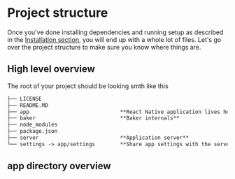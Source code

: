 # Project structure

Once you've done installing dependencies and running setup as described in the [Installation section](/gettingstarted/installation.md), you will end up with a whole lot of files. Let's go over the project structure to make sure you know where things are.

## High level overview

The root of your project should be looking smth like this

```markdown
├── LICENSE
├── README.MD
├── app                             **React Native application lives here**   
├── baker                           **Baker internals** 
├── node_modules
├── package.json
├── server                          **Application server**
└── settings -> app/settings        **Share app settings with the server** 
```

## app directory overview
